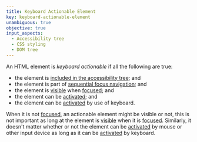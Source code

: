 ```yaml
---
title: Keyboard Actionable Element
key: keyboard-actionable-element
unambiguous: true
objective: true
input_aspects:
  - Accessibility tree
  - CSS styling
  - DOM tree
---
```


An HTML element is _keyboard actionable_ if all the following are true:

- the element is [included in the accessibility tree][]; and
- the element is part of [sequential focus navigation][]; and
- the element is [visible][] when [focused][]; and
- the element can be [activated][]; and
- the element can be [activated][] by use of keyboard.

When it is not [focused][], an actionable element might be visible or not, this is not important as long at the element is [visible][] when it is [focused][]. Similarly, it doesn't matter whether or not the element can be [activated][] by mouse or other input device as long as it can be [activated][] by keyboard.

[activated]: https://html.spec.whatwg.org/#activation 'HTML definition of Activation'
[focused]: https://html.spec.whatwg.org/#focused 'HTML definition of Focused'
[included in the accessibility tree]: #included-in-the-accessibility-tree 'Definition of Included in the Accessibility Tree'
[sequential focus navigation]: https://html.spec.whatwg.org/multipage/interaction.html#sequential-focus-navigation 'HTML definition of Sequential Focus Navigation'
[visible]: #visible 'Definition of Visible'
